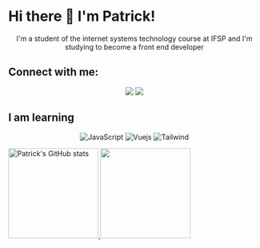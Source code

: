 # Hi there 👋 I'm Patrick! 

<p align="center">I'm a student of the internet systems technology course at IFSP and I'm studying to become a front end developer</p>

## Connect with me:
<p align="center">
  <a href="https://instagram.com/patrick.gimenes?utm_source=qr&igshid=MzNlNGNkZWQ4Mg%3D%3D" target="_blank"><img loading="lazy"         src="https://img.shields.io/badge/-Instagram-%23E4405F?style=for-the-badge&logo=instagram&logoColor=white" target="_blank"></a>
  <a href="https://www.linkedin.com/in/patrick-gimenes-45988716a/" target="_blank"><img loading="lazy" src="https://img.shields.io/badge/-LinkedIn-%230077B5?style=for-the-badge&logo=linkedin&logoColor=white" target="_blank"></a>
</p>

## I am learning

<p align="center">
  <img alt="JavaScript" src="https://img.shields.io/badge/JavaScript-323330?style=for-the-badge&logo=javascript&logoColor=F7DF1E"/>
  <img alt="Vuejs" src="https://img.shields.io/badge/Vue%20js-35495E?style=for-the-badge&logo=vuedotjs&logoColor=4FC08D"/>
  <img alt="Tailwind" src="https://img.shields.io/badge/Tailwind_CSS-38B2AC?style=for-the-badge&logo=tailwind-css&logoColor=white">

  
</p>
<div>
<a href="https://github.com/PatrickGimenes">
<img alt="Patrick's GitHub stats" loading="lazy" height="180em" src="https://github-readme-stats.vercel.app/api/top-langs/?username=PatrickGimenes&layout=compact&langs_count=7&theme=tokyonight"/>
<img loading="lazy" height="180em" src="https://github-readme-stats.vercel.app/api?username=PatrickGimenes&show_icons=true&theme=tokyonight&include_all_commits=true&count_private=true"/>
</div>

  
<!--
**PatrickGimenes/PatrickGimenes** is a ✨ _special_ ✨ repository because its `README.md` (this file) appears on your GitHub profile.

Here are some ideas to get you started:

- 🔭 I’m currently working on ...
- 🌱 I’m currently learning ...
- 👯 I’m looking to collaborate on ...
- 🤔 I’m looking for help with ...
- 💬 Ask me about ...
- 📫 How to reach me: ...
- 😄 Pronouns: ...
- ⚡ Fun fact: ...
-->
